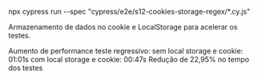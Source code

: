 npx cypress run --spec "cypress/e2e/s12-cookies-storage-regex/*.cy.js"


Armazenamento de dados no cookie e LocalStorage para acelerar os testes.

Aumento de performance teste regressivo:
sem local storage e cookie: 01:01s
com local storage e cookie: 00:47s
Redução de 22,95% no tempo dos testes
